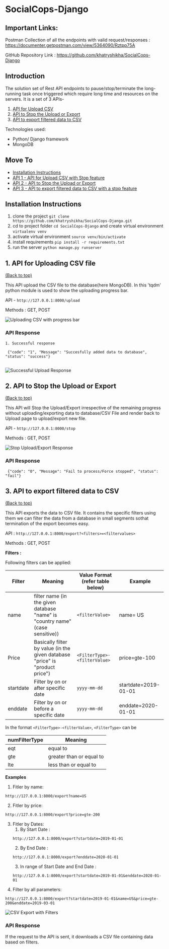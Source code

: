 # SocialCops-Django

## Important Links:

Postman Collection of all the endpoints with valid request/responses :
https://documenter.getpostman.com/view/5364090/Rztpp75A

GitHub Repository Link : https://github.com/khatryshikha/SocialCops-Django


## Introduction 
The solution set of Rest API endpoints to pause/stop/terminate the long-running task once triggered which require long time and resources on the servers. It is a set of 3 APIs-
1. [API for Upload CSV ](#1.-api-for-uploading-csv-file)
2. [API to Stop the Upload or Export](#2.-api-to-stop-the-upload-or-export)
3. [API to export filtered data  to CSV](#3.-api-to-export-filtered-data-to-csv )

Technologies used:
  - Python/ Django framework
  - MongoDB
 
  
## Move To
- [Installation Instructions](#installation-instructions)
- [API 1 - API for Upload CSV with Stop feature](#1.-api-for-uploading-csv-file)
- [API 2 - API to Stop the Upload or Export](#2.-api-to-stop-the-upload-or-export)
- [API 3 - API to export filtered data to CSV with a stop feature](#3.-api-to-export-filtered-data-to-csv )
  
## Installation Instructions
  1. clone the project
  `git clone https://github.com/khatryshikha/SocialCops-Django.git`
  2. cd to project folder `cd SocialCops-Django` and create virtual environment
  `virtualenv venv`
  3. activate virtual environment
  `source venv/bin/activate`
  4. install requirements
  `pip install -r requirements.txt`
  5. run the server
  `python manage.py runserver`
   
## 1. API for Uploading CSV file
[(Back to top)](#introduction)


This API upload the CSV file to the database(here MongoDB). In this 'tqdm' python module is used to show the uploading progress bar.

API - `http://127.0.0.1:8000/upload`

Methods : GET, POST

![Uploading CSV with progress bar](https://user-images.githubusercontent.com/30694592/52427696-7567cf80-2b26-11e9-87b7-4c22e1d9858c.png)

  ### API Response
   ```
   1. Successful response

    {"code": "1", "Message": "Succesfully added data to database", "status": "success"}
    
```     
![Successful Upload Response](https://user-images.githubusercontent.com/30694592/52428112-59186280-2b27-11e9-9d4e-c14f6a551e21.jpeg)
  



## 2. API to Stop the Upload or Export
[(Back to top)](#introduction)

This API will Stop the Upload/Export irrespective of the remaining progress without uploading/exporting data to database/CSV File and render back to Upload page to upload/export new file.

API - `http://127.0.0.1:8000/stop`

Methods : GET, POST

![Stop Upload/Export Response](https://user-images.githubusercontent.com/30694592/52427944-02128d80-2b27-11e9-9267-af31352c1969.png)

### API Response
   ```
    {"code": "0", "Message": "Fail to process/Force stopped", "status": "fail"}   
 ```



## 3. API to export filtered data to CSV 
[(Back to top)](#introduction)

This API exports the data to CSV file. It contains the specific filters using them we can filter the data from a database in small segments sothat termination of the export becomes easy.

API : `http://127.0.0.1:8000/export?<filters>=<filtervalues>`

Methods : GET, POST


<b>Filters : </b>

Following filters can be applied:

  | Filter | Meaning | Value Format (refer table below) | Example |
  | ------ | ----- | ------ | ----- |
  | name | filter name (in the given database "name" is "country name"(case sensitive)) | `<filterValue>` | name= US | 
  | Price | Basically filter by value (in the given database "price" is "product price") | `<FilterType>-<filterValue>`| price=gte-100 |
  | startdate | Filter by on or after specific date | `yyyy-mm-dd` | startdate=2019-01-01 |
  | enddate | Filter by on or before a specific date | `yyyy-mm-dd` | enddate=2020-01-01 |

In the format `<FilterType>-<filterValue>`, `<FilterType>` can be

  | numFilterType | Meaning |
  | ------ | ------ |
  | eqt | equal to |
  | gte | greater than or equal to |
  | lte | less than or equal to |

<b>Examples</b>
1. Fitler by name:
```
http://127.0.0.1:8000/export?name=US

```
2. Fitler by price:
```
http://127.0.0.1:8000/export?price=gte-200

```
3. Fitler by Dates:
    1. By Start Date :
    ```
    http://127.0.0.1:8000/export?startdate=2019-01-01

    ```
    2. By End Date : 
    ```
    http://127.0.0.1:8000/export?enddate=2020-01-01

    ```
    3. In range of Start Date and End Date : 
    ```
    http://127.0.0.1:8000/export?startdate=2019-01-01&enddate=2020-01-01

    ```
4. Filter by all parameters:
```
http://127.0.0.1:8000/export?startdate=2019-01-01&name=US&price=gte-200&enddate=2019-03-01

```
![CSV Export with Filters](https://user-images.githubusercontent.com/30694592/52428021-279f9700-2b27-11e9-95e8-276869431255.png)

### API Response
If the request to the API is sent, it downloads a CSV file containing data based on filters.
